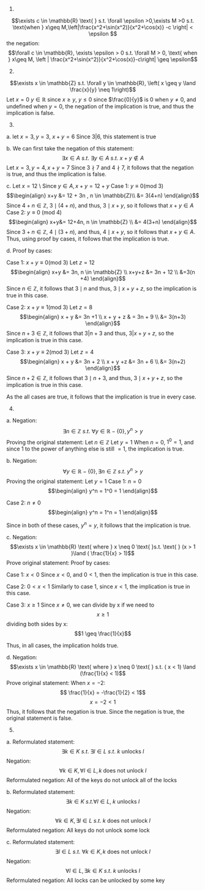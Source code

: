 1.
$$\exists c \in \mathbb{R} \text{ } s.t. \forall \epsilon >0,\exists M >0 s.t. \text{when } x\geq M,\left|\frac{x^2+\sin(x^2)}{x^2+\cos(x)} -c \right| < \epsilon $$
the negation:
$$\forall c \in \mathbb{R}, \exists \epsilon > 0 s.t. \forall M > 0, \text{ when } x\geq M, \left | \frac{x^2+\sin(x^2)}{x^2+\cos(x)}-c\right| \geq \epsilon$$

2.
$$\exists x \in \mathbb{Z} s.t. \forall y \in \mathbb{R}, \left( x \geq y \land \frac{x}{y} \neq 1\right)$$
Let $x = 0$
$y \in \mathbb{R}$
since $x \geq y$, $y \leq 0$
since $\frac{0}{y}$ is $0$ when $y \neq 0$, and undefined when $y = 0$, the negation of the implication is true, and thus the implication is false.


3.
a.
let $x = 3, y = 3$, $x+y = 6$
Since $3 | 6$, this statement is true

b.
We can first take the negation of this statement:
$$\exists x \in A  \text{ }s.t. \text{ } \exists y \in A \text{ } s.t. \text{ } x+y \not\in A$$
Let $x = 3, y =4, x+y = 7$
Since $3 \nmid 7$ and $4 \nmid 7$, it follows that the negation is true, and thus the implication is false.

c.
Let $x = 12$ \\
Since $y \in A, x+y = 12+y$
Case 1: $y \equiv 0 \text{(mod 3)}$
$$\begin{align}
x+y &= 12 + 3n , n \in \mathbb{Z}\\
&= 3(4+n)
\end{align}$$
Since $4+n \in \mathbb{Z}$, $3 \mid (4+n)$, and thus, $3 \mid x+y$, so it follows that $x+y \in A$
Case 2: $y \equiv 0 \text{ (mod 4) }$
$$\begin{align}
x+y&= 12+4n, n \in \mathbb{Z} \\
&= 4(3+n)
\end{align}$$
Since $3+n \in \mathbb{Z}$, $4 \mid (3+n)$, and thus, $4 \mid x+y$, so it follows that $x+y \in A$. Thus, using proof by cases, it follows that the implication is true.

d.
Proof by cases:

Case 1: $x+y \equiv 0 \text{(mod 3)}$
Let $z = 12$
$$\begin{align}
x+y &= 3n, n \in \mathbb{Z} \\
x+y+z &= 3n + 12 \\
&=3(n +4)
\end{align}$$
Since $n \in \mathbb{Z}$, it follows that $3 \mid n$ and thus, $3 \mid x+y+z$, so the implication is true in this case.

Case 2: $x+y \equiv 1 \text{(mod 3)}$
Let $z = 8$
$$\begin{align}
x + y &= 3n +1 \\
x + y + z & = 3n + 9 \\
&= 3(n+3)
\end{align}$$
Since $n+3 \in \mathbb{Z}$, it follows that $3 | n+3$ and thus, $3 | x+y+z$, so the implication is true in this case.

Case 3: $x+y \equiv 2 \text{(mod 3)}$
Let $z = 4$
$$\begin{align}
x + y &= 3n + 2 \\
x + y +z &= 3n + 6 \\
&= 3(n+2)
\end{align}$$
Since $n+2 \in \mathbb{Z}$, it follows that $3 \mid n + 3$, and thus, $3 \mid x +y+z$, so the implication is true in this case.

As the all cases are true, it follows that the implication is true in every case.

4.
a.
Negation: 
$$\exists n \in \mathbb{Z} \text{ } s.t. \text{ } \forall y \in \mathbb{R} - \{0\}, y^n>y$$
Proving the original statement:
Let $n \in \mathbb{Z}$
Let $y = 1$
When $n = 0$, $1^0 = 1$, and since 1 to the power of anything else is still $= 1$, the implication is true.

b.
Negation:
$$\forall y \in \mathbb{R}- \{0\}, \exists n \in \mathbb{Z} \text{ } s.t. \text{ } y^n > y$$
Proving the original statement:
Let $y = 1$
Case 1: $n = 0$
$$\begin{align}
y^n = 1^0 = 1
\end{align}$$

Case 2: $n \neq 0$
$$\begin{align}
y^n = 1^n = 1
\end{align}$$

Since in both of these cases, $y^n = y$, it follows that the implication is true.

c.
Negation: 
$$\exists x \in \mathbb{R} \text{ where  } x \neq 0 \text{ }s.t. \text{ }  (x > 1 )\land ( \frac{1}{x} > 1)$$
Prove original statement:
Proof by cases:

Case 1: $x < 0$
Since $x < 0$, and $0 <1$, then the implication is true in this case.

Case 2: $0< x< 1$
Similarly to case 1, since $x < 1$, the implication is true in this case.

Case 3: $x \geq 1$
Since $x \neq 0$, we can divide by x if we need to
$$x \geq 1$$
dividing both sides by x:
$$1 \geq \frac{1}{x}$$

Thus, in all cases, the implication holds true.

d.
Negation: 
$$\exists x \in \mathbb{R} \text{ where } x \neq 0 \text{ } s.t. ( x < 1) \land (\frac{1}{x} < 1)$$
Prove original statement:
When $x = -2$:
$$ \frac{1}{x} = -\frac{1}{2}  < 1$$
$$x = -2 < 1$$
Thus, it follows that the negation is true. Since the negation is true, the original statement is false.

5.
a.
Reformulated statement: $$\exists k \in K \text{ } s.t. \text{ } \exists l \in L \text{ } s.t. \text{ } k \text{ unlocks } l$$
Negation:
$$\forall k \in K, \forall l \in L, k \text{ does not unlock } l$$
Reformulated negation: All of the keys do not unlock all of the locks

b.
Reformulated statement:
$$\exists k \in K \text{ } s.t. \forall l \in L\text{, } k \text{ unlocks } l$$
Negation: 
$$\text{ } \forall k \in K, \exists l \in L \text{ } s.t. \text{ } k \text{ does not unlock } l$$
Reformulated negation: All keys do not unlock some lock

c.
Reformulated statement:
$$\exists l \in L \text{ } s.t. \text{ } \forall k \in K, k \text{ does not unlock }l$$
Negation:
$$\forall l \in L, \exists k \in K \text{ } s.t. \text{ } k \text{ unlocks } l$$
Reformulated negation: All locks can be unlocked by some key
